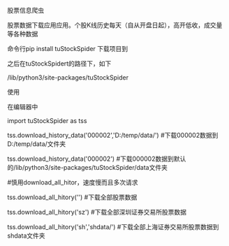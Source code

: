 股票信息爬虫

股票数据下载应用应用。个股K线历史每天（自从开盘日起），高开低收，成交量等各种数据

命令行pip install tuStockSpider 下载项目到

之后在tuStockSpidert的路径下，如下

/lib/python3/site-packages/tuStockSpider


使用

在编辑器中

import tuStockSpider as tss

tss.download_history_data('000002','D:/temp/data/') #下载000002数据到D:/temp/data/文件夹

tss.download_history_data('000002')  #下载000002数据到默认的/lib/python3/site-packages/tuStockSpider/data文件夹


#慎用download_all_hitor，速度慢而且多次请求

tss.download_all_hitory('') #下载全部股票数据

tss.download_all_hitory('sz') #下载全部深圳证券交易所股票数据

tss.download_all_hitory('sh','shdata/') #下载全部上海证券交易所股票数据到shdata文件夹

